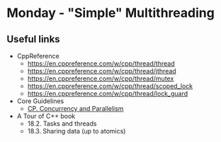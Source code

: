 # Monday - "Simple" Multithreading

## Useful links
- CppReference
    - https://en.cppreference.com/w/cpp/thread/thread
    - https://en.cppreference.com/w/cpp/thread/jthread
    - https://en.cppreference.com/w/cpp/thread/mutex
    - https://en.cppreference.com/w/cpp/thread/scoped_lock
    - https://en.cppreference.com/w/cpp/thread/lock_guard
- Core Guidelines
    - [CP. Concurrency and Parallelism](https://isocpp.github.io/CppCoreGuidelines/CppCoreGuidelines#cp-concurrency-and-parallelism)
- A Tour of C++ book
    - 18.2. Tasks and threads
    - 18.3. Sharing data (up to atomics)
